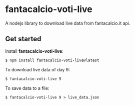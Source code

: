 # fantacalcio-voti-live
A nodejs library to download live data from fantacalcio.it api.

## Get started
Install **fantacalcio-voti-live**:
```console
$ npm install fantacalcio-voti-live@latest
```

To download live data of day 9:
```console
$ fantacalcio-voti-live 9
```

To save data to a file:
```console
$ fantacalcio-voti-live 9 > live_data.json
```